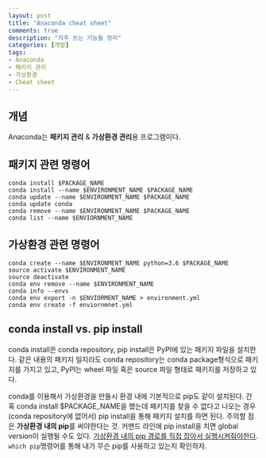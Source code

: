```yaml
---
layout: post
title: "Anaconda cheat sheet"
comments: true
description: "자주 쓰는 기능들 정리"
categories: [개발]
tags:
- Anaconda
- 패키지 관리
- 가상환경
- Cheat sheet
---
```




## 개념

Anaconda는  **패키지 관리** & **가상환경 관리**용 프로그램이다. 	



## 패키지 관련 명령어
```
conda install $PACKAGE_NAME
conda install --name $ENVIRONMENT_NAME $PACKAGE_NAME
conda update --name $ENVIRONMENT_NAME $PACKAGE_NAME
conda update conda
conda remove --name $ENVIRONMENT_NAME $PACKAGE_NAME
conda list --name $ENVIORNMENT_NAME 
```



## 가상환경 관련 명령어

```
conda create --name $ENVIRONMENT_NAME python=3.6 $PACKAGE_NAME
source activate $ENVIRONMENT_NAME 
source deactivate
conda env remove --name $ENVIRONMENT_NAME
conda info --envs
conda env export -n $ENVIORMENT_NAME > environment.yml
conda env create -f enviornmnet.yml
```



## conda install vs. pip install

conda install은 conda repository, pip install은 PyPI에 있는 패키지 파일을 설치한다. 같은 내용의 패키지 일지라도 conda repository는 conda package형식으로 패키지를 가지고 있고, PyPI는 wheel 파일 혹은 source 파일 형태로 패키지를 저장하고 있다. 

conda를 이용해서 가상환경을 만들시 환경 내에 기본적으로 pip도 같이 설치된다. 간혹 conda install $PACKAGE_NAME을 했는데 패키지를 찾을 수 없다고 나오는 경우(conda repository에 없어서) pip install을 통해 패키지 설치를 하면 된다. 주의할 점은 **가상환경 내의 pip**를 써야한다는 것. 커맨드 라인에 pip install을 치면 global version이 실행될 수도 있다. [가상환경 내의 pip 경로를 직접 잡아서 실행시켜줘야한다](https://www.puzzlr.org/install-packages-pip-conda-environment/). ```which pip```명령어를 통해 내가 무슨 pip를 사용하고 있는지 확인하자.



